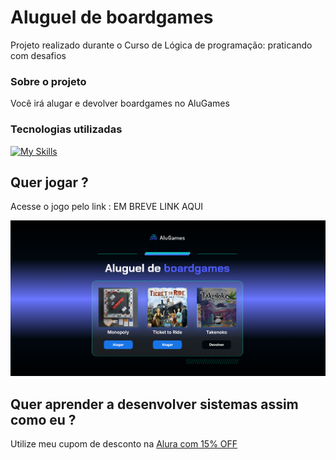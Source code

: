 # Aluguel de boardgames

Projeto realizado durante o Curso de Lógica de programação: praticando com desafios


### Sobre o projeto

Você irá alugar e devolver boardgames no AluGames

### Tecnologias utilizadas 

[![My Skills](https://skillicons.dev/icons?i=js,html,css)](https://skillicons.dev)

## Quer jogar ?

Acesse o jogo pelo link : EM BREVE LINK AQUI

<img src="./img/picture_game.png">

## Quer aprender a desenvolver sistemas assim como eu ?

Utilize meu cupom de desconto na [Alura com 15% OFF](https://www.alura.com.br/indica-dev/priscilacaimi)
